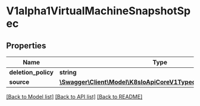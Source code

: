 # V1alpha1VirtualMachineSnapshotSpec

## Properties
Name | Type | Description | Notes
------------ | ------------- | ------------- | -------------
**deletion_policy** | **string** |  | [optional] 
**source** | [**\Swagger\Client\Model\K8sIoApiCoreV1TypedLocalObjectReference**](K8sIoApiCoreV1TypedLocalObjectReference.md) |  | 

[[Back to Model list]](../README.md#documentation-for-models) [[Back to API list]](../README.md#documentation-for-api-endpoints) [[Back to README]](../README.md)


